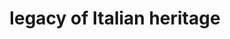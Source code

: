 ---
pid: MP4
title: legacy of Italian heritage
location_transcription: 9st (Italian Market)
zipcode: '19145'
outside_phl: 
neighborhood: Passyunk
age: '17'
age_range: 13-19
instagram: 
image_file_name: MP_4.jpg
proposal_transcription: |-
  -a wall
  -throwback Italian things
  -old cars
  -famous Italian people
  -everything that occurred in Italian culture
topic: Culture,Figure,History,Race Ethnicity
topic_summary: 0, 0, 0, 0
type: Mural,Other No Form
keywords_other: 
credit: 
image_labels: 
twitter: 
facebook: 
permalink: "/monuments/mp4/"
layout: item-page
---